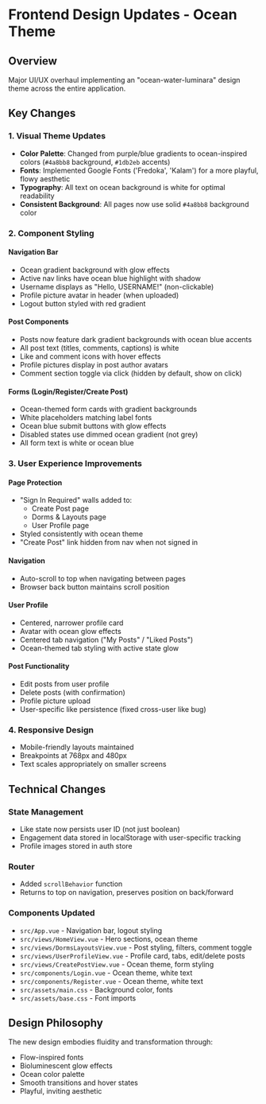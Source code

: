 # Frontend Design Updates - Ocean Theme

## Overview
Major UI/UX overhaul implementing an "ocean-water-luminara" design theme across the entire application.

## Key Changes

### 1. Visual Theme Updates
- **Color Palette**: Changed from purple/blue gradients to ocean-inspired colors (`#4a8bb8` background, `#1db2eb` accents)
- **Fonts**: Implemented Google Fonts ('Fredoka', 'Kalam') for a more playful, flowy aesthetic
- **Typography**: All text on ocean background is white for optimal readability
- **Consistent Background**: All pages now use solid `#4a8bb8` background color

### 2. Component Styling

#### Navigation Bar
- Ocean gradient background with glow effects
- Active nav links have ocean blue highlight with shadow
- Username displays as "Hello, USERNAME!" (non-clickable)
- Profile picture avatar in header (when uploaded)
- Logout button styled with red gradient

#### Post Components
- Posts now feature dark gradient backgrounds with ocean blue accents
- All post text (titles, comments, captions) is white
- Like and comment icons with hover effects
- Profile pictures display in post author avatars
- Comment section toggle via click (hidden by default, show on click)

#### Forms (Login/Register/Create Post)
- Ocean-themed form cards with gradient backgrounds
- White placeholders matching label fonts
- Ocean blue submit buttons with glow effects
- Disabled states use dimmed ocean gradient (not grey)
- All form text is white or ocean blue

### 3. User Experience Improvements

#### Page Protection
- "Sign In Required" walls added to:
  - Create Post page
  - Dorms & Layouts page
  - User Profile page
- Styled consistently with ocean theme
- "Create Post" link hidden from nav when not signed in

#### Navigation
- Auto-scroll to top when navigating between pages
- Browser back button maintains scroll position

#### User Profile
- Centered, narrower profile card
- Avatar with ocean glow effects
- Centered tab navigation ("My Posts" / "Liked Posts")
- Ocean-themed tab styling with active state glow

#### Post Functionality
- Edit posts from user profile
- Delete posts (with confirmation)
- Profile picture upload
- User-specific like persistence (fixed cross-user like bug)

### 4. Responsive Design
- Mobile-friendly layouts maintained
- Breakpoints at 768px and 480px
- Text scales appropriately on smaller screens

## Technical Changes

### State Management
- Like state now persists user ID (not just boolean)
- Engagement data stored in localStorage with user-specific tracking
- Profile images stored in auth store

### Router
- Added `scrollBehavior` function
- Returns to top on navigation, preserves position on back/forward

### Components Updated
- `src/App.vue` - Navigation bar, logout styling
- `src/views/HomeView.vue` - Hero sections, ocean theme
- `src/views/DormsLayoutsView.vue` - Post styling, filters, comment toggle
- `src/views/UserProfileView.vue` - Profile card, tabs, edit/delete posts
- `src/views/CreatePostView.vue` - Ocean theme, form styling
- `src/components/Login.vue` - Ocean theme, white text
- `src/components/Register.vue` - Ocean theme, white text
- `src/assets/main.css` - Background color, fonts
- `src/assets/base.css` - Font imports

## Design Philosophy
The new design embodies fluidity and transformation through:
- Flow-inspired fonts
- Bioluminescent glow effects
- Ocean color palette
- Smooth transitions and hover states
- Playful, inviting aesthetic
